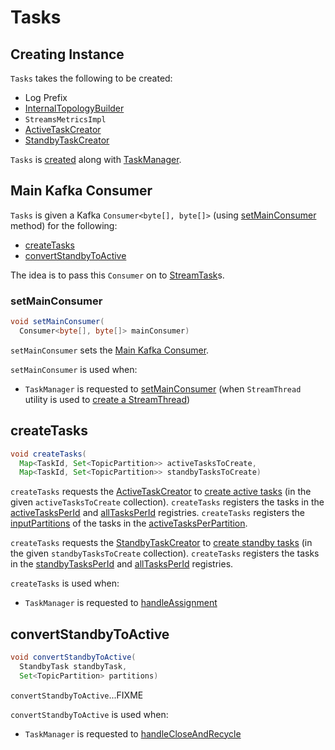 # Tasks

## Creating Instance

`Tasks` takes the following to be created:

* <span id="logPrefix"> Log Prefix
* <span id="builder"> [InternalTopologyBuilder](InternalTopologyBuilder.md)
* <span id="streamsMetrics"> `StreamsMetricsImpl`
* <span id="activeTaskCreator"> [ActiveTaskCreator](ActiveTaskCreator.md)
* <span id="standbyTaskCreator"> [StandbyTaskCreator](StandbyTaskCreator.md)

`Tasks` is [created](#creating-instance) along with [TaskManager](TaskManager.md#tasks).

## <span id="mainConsumer"> Main Kafka Consumer

`Tasks` is given a Kafka `Consumer<byte[], byte[]>` (using [setMainConsumer](#setMainConsumer) method) for the following:

* [createTasks](#createTasks)
* [convertStandbyToActive](#convertStandbyToActive)

The idea is to pass this `Consumer` on to [StreamTask](StreamTask.md#mainConsumer)s.

### <span id="setMainConsumer"> setMainConsumer

```java
void setMainConsumer(
  Consumer<byte[], byte[]> mainConsumer)
```

`setMainConsumer` sets the [Main Kafka Consumer](#mainConsumer).

`setMainConsumer` is used when:

* `TaskManager` is requested to [setMainConsumer](TaskManager.md#setMainConsumer) (when `StreamThread` utility is used to [create a StreamThread](StreamThread.md#))

## <span id="createTasks"> createTasks

```java
void createTasks(
  Map<TaskId, Set<TopicPartition>> activeTasksToCreate,
  Map<TaskId, Set<TopicPartition>> standbyTasksToCreate)
```

`createTasks` requests the [ActiveTaskCreator](#activeTaskCreator) to [create active tasks](ActiveTaskCreator.md#createTasks) (in the given `activeTasksToCreate` collection). `createTasks` registers the tasks in the [activeTasksPerId](#activeTasksPerId) and [allTasksPerId](#allTasksPerId) registries. `createTasks` registers the [inputPartitions](Task.md#inputPartitions) of the tasks in the [activeTasksPerPartition](#activeTasksPerPartition).

`createTasks` requests the [StandbyTaskCreator](#standbyTaskCreator) to [create standby tasks](StandbyTaskCreator.md#createTasks) (in the given `standbyTasksToCreate` collection). `createTasks` registers the tasks in the [standbyTasksPerId](#standbyTasksPerId) and [allTasksPerId](#allTasksPerId) registries.

`createTasks` is used when:

* `TaskManager` is requested to [handleAssignment](TaskManager.md#handleAssignment)

## <span id="convertStandbyToActive"> convertStandbyToActive

```java
void convertStandbyToActive(
  StandbyTask standbyTask,
  Set<TopicPartition> partitions)
```

`convertStandbyToActive`...FIXME

`convertStandbyToActive` is used when:

* `TaskManager` is requested to [handleCloseAndRecycle](TaskManager.md#handleCloseAndRecycle)
